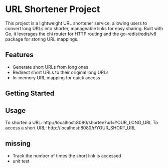 # URL Shortener Project
This project is a lightweight URL shortener service, allowing users to convert long URLs into shorter, manageable links for easy sharing. Built with Go, it leverages the chi router for HTTP routing and the go-redis/redis/v8 package for storing URL mappings.

## Features
- Generate short URLs from long ones
- Redirect short URLs to their original long URLs
- In-memory URL mapping for quick access

## Getting Started

## Usage
To shorten a URL: http://localhost:8080/shorten?url=YOUR_LONG_URL
To access a short URL: http://localhost:8080/r/YOUR_SHORT_URL


## missing
- Track the number of times the short link is accessed
- unit test

